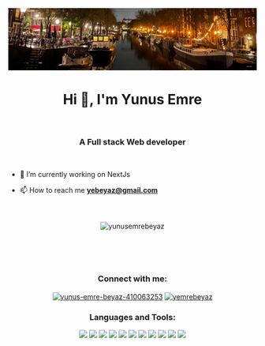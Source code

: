 <img src="background.jpeg">
<h1 align="center">Hi 👋, I'm Yunus Emre</h1><br/>
<h3 align="center">A Full stack Web developer</h3><br/>




- 🔭 I’m currently working on NextJs

- 📫 How to reach me **<yebeyaz@gmail.com>**<br/><br/><br/>

<p align="center"><img align="center" src="https://github-readme-stats.vercel.app/api/top-langs?username=yunusemrebeyaz&show_icons=true&locale=en&layout=compact" alt="yunusemrebeyaz" /></p> <br/><br/><br/>

<h3 align="center">Connect with me:</h3>
<p align="center">
<a href="https://linkedin.com/in/yunus-emre-beyaz-410063253" target="blank"><img align="center" src="https://raw.githubusercontent.com/rahuldkjain/github-profile-readme-generator/master/src/images/icons/Social/linked-in-alt.svg" alt="yunus-emre-beyaz-410063253" height="30" width="40" /></a>
<a href="https://instagram.com/yemrebeyaz" target="blank"><img align="center" src="https://raw.githubusercontent.com/rahuldkjain/github-profile-readme-generator/master/src/images/icons/Social/instagram.svg" alt="yemrebeyaz" height="30" width="40" /></a>
</p>

<h3 align="center">Languages and Tools:</h3>
<div align="center">
  <img src="https://img.shields.io/badge/-JavaScript-05122A?style=for-the-badge&logo=JavaScript&color=434343" />
  <img src="https://img.shields.io/badge/-React-05122A?style=for-the-badge&logo=React&color=434343" />
  <img src="https://img.shields.io/badge/-CSS3-05122A?style=for-the-badge&logo=CSS3&color=434343" />
  <img src="https://img.shields.io/badge/-BootStrap-05122A?style=for-the-badge&logo=BootStrap&color=434343" />
  <img src="https://img.shields.io/badge/-TailwindCSS-05122A?style=for-the-badge&logo=TailwindCSS&color=434343" />
  <img src="https://img.shields.io/badge/-Python-05122A?style=for-the-badge&logo=Python&color=434343" />
  <img src="https://img.shields.io/badge/-NodeJs-05122A?style=for-the-badge&logo=NodeJs&color=434343" />
  <img src="https://img.shields.io/badge/-ExpressJs-05122A?style=for-the-badge&logo=ExpressJs&color=434343" />
  <img src="https://img.shields.io/badge/-FastAPI-05122A?style=for-the-badge&logo=FastAPI&color=434343" />
  <img src="https://img.shields.io/badge/-MongoDB-05122A?style=for-the-badge&logo=MongoDB&color=434343" />
  <img src="https://img.shields.io/badge/-MySQL-05122A?style=for-the-badge&logo=MySQL&color=434343" />
</div>
